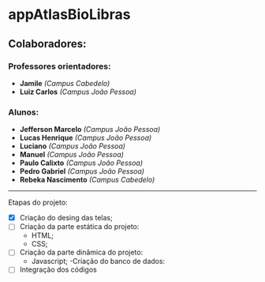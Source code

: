 # appAtlasBioLibras

## Colaboradores:
### Professores orientadores:
* **Jamile** *(Campus Cabedelo)*
* **Luiz Carlos** *(Campus João Pessoa)*

### Alunos:
* **Jefferson Marcelo** *(Campus João Pessoa)*
* **Lucas Henrique** *(Campus João Pessoa)*
* **Luciano** *(Campus João Pessoa)*
* **Manuel** *(Campus João Pessoa)*
* **Paulo Calixto** *(Campus João Pessoa)*
* **Pedro Gabriel** *(Campus João Pessoa)*
* **Rebeka Nascimento** *(Campus Cabedelo)*

---

Etapas do projeto:
- [x] Criação do desing das telas;
- [ ] Criação da parte estática do projeto:
   * HTML;
   * CSS;
- [ ] Criação da parte dinâmica do projeto:
   * Javascript;
-Criação do banco de dados:
- [ ] Integração dos códigos

